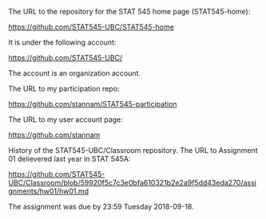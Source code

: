 The URL to the repository for the STAT 545 home page (STAT545-home):

https://github.com/STAT545-UBC/STAT545-home

It is under the following account:

https://github.com/STAT545-UBC/

The account is an organization account.

The URL to my participation repo:

https://github.com/stannam/STAT545-participation

The URL to my user account page:

https://github.com/stannam

History of the STAT545-UBC/Classroom repository.
The URL to Assignment 01 delievered last year in STAT 545A:

https://github.com/STAT545-UBC/Classroom/blob/59920f5c7c3e0bfa610321b2e2a9f5dd43eda270/assignments/hw01/hw01.md

The assignment was due by 23:59 Tuesday 2018-09-18.
